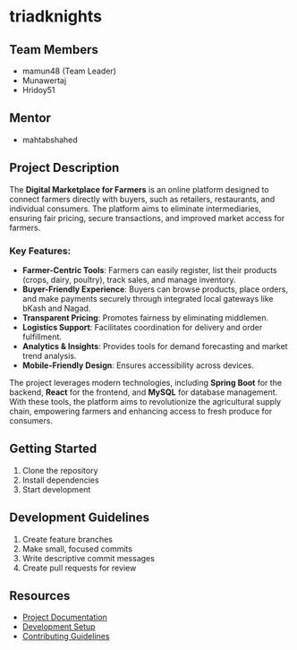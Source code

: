 # triadknights

## Team Members
- mamun48 (Team Leader)
- Munawertaj
- Hridoy51

## Mentor
- mahtabshahed

## Project Description

The **Digital Marketplace for Farmers** is an online platform designed to connect farmers directly with buyers, such as retailers, restaurants, and individual consumers. The platform aims to eliminate intermediaries, ensuring fair pricing, secure transactions, and improved market access for farmers. 

### Key Features:
- **Farmer-Centric Tools**: Farmers can easily register, list their products (crops, dairy, poultry), track sales, and manage inventory.
- **Buyer-Friendly Experience**: Buyers can browse products, place orders, and make payments securely through integrated local gateways like bKash and Nagad.
- **Transparent Pricing**: Promotes fairness by eliminating middlemen.
- **Logistics Support**: Facilitates coordination for delivery and order fulfillment.
- **Analytics & Insights**: Provides tools for demand forecasting and market trend analysis.
- **Mobile-Friendly Design**: Ensures accessibility across devices.

The project leverages modern technologies, including **Spring Boot** for the backend, **React** for the frontend, and **MySQL** for database management. With these tools, the platform aims to revolutionize the agricultural supply chain, empowering farmers and enhancing access to fresh produce for consumers.


## Getting Started
1. Clone the repository
2. Install dependencies
3. Start development

## Development Guidelines
1. Create feature branches
2. Make small, focused commits
3. Write descriptive commit messages
4. Create pull requests for review

## Resources
- [Project Documentation](docs/)
- [Development Setup](docs/setup.md)
- [Contributing Guidelines](CONTRIBUTING.md)
